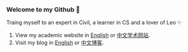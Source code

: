 ### Welcome to my Github 👋

Traing myself to an expert in Civil, a learner in CS and a lover of Leo ✨

1. View my academic website in [English](https://wenyaoliu.github.io/) or [中文学术网站](https://wenyaoliu.github.io/).
2. Visit my blog in [English](https://wenyaoliu.github.io/blog) or [中文博客](https://wenyaoliu.github.io/cnblog).

<!--
**wenyaoliu/wenyaoliu** is a ✨ _special_ ✨ repository because its `README.md` (this file) appears on your GitHub profile.

Here are some ideas to get you started:

- 🔭 I’m currently working on ...
- 🌱 I’m currently learning ...
- 👯 I’m looking to collaborate on ...
- 🤔 I’m looking for help with ...
- 💬 Ask me about ...
- 📫 How to reach me: ...
- 😄 Pronouns: ...
- ⚡ Fun fact: ...
-->
